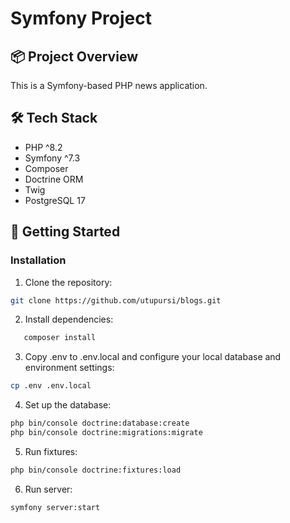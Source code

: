 # Symfony Project

## 📦 Project Overview

This is a Symfony-based PHP news application.

## 🛠️ Tech Stack

- PHP ^8.2
- Symfony ^7.3
- Composer
- Doctrine ORM
- Twig
- PostgreSQL 17

## 🚀 Getting Started

### Installation

1. Clone the repository:

```bash
git clone https://github.com/utupursi/blogs.git
```

2. Install dependencies:

```bash
   composer install
```

3. Copy .env to .env.local and configure your local database and environment settings:

```bash
cp .env .env.local
```

4. Set up the database:

```bash
php bin/console doctrine:database:create
php bin/console doctrine:migrations:migrate
```

5. Run fixtures:

```bash
php bin/console doctrine:fixtures:load
```

6. Run server:

```bash
symfony server:start
```

